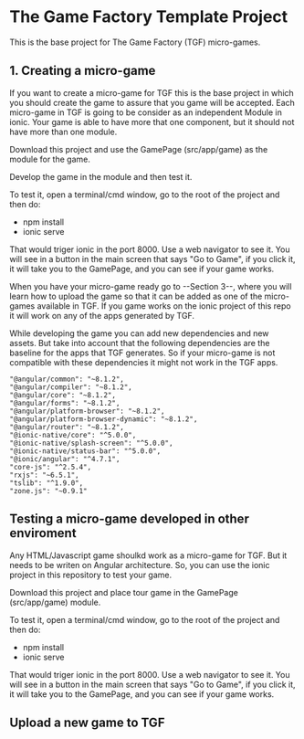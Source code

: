 <h1>The Game Factory Template Project</h1>

This is the base project for The Game Factory (TGF) micro-games.

<section id="1"></section>
<h2>1. Creating a micro-game</h2>

If you want to create a micro-game for TGF this is the base project in which you should create the game to assure that you game will be accepted. Each micro-game in TGF is going to be consider as an independent Module in ionic. Your game is able to have more that one component, but it should not have more than one module. 

Download this project and use the GamePage (src/app/game) as the module for the game. 

Develop the game in the module and then test it.

To test it, open a terminal/cmd window, go to the root of the project and then do:

- npm install
- ionic serve

That would triger ionic in the port 8000. Use a web navigator to see it. You will see in a button in the main screen that says "Go to Game", if you click it, it will take you to the GamePage, and you can see if your game works. 

When you have your micro-game ready go to --Section 3--, where you will learn how to upload the game so that it can be added as one of the micro-games available in TGF. If you game works on the ionic project of this repo it will work on any of the apps generated by TGF.

While developing the game you can add new dependencies and new assets. But take into account that the following dependencies are the baseline for the apps that TGF generates. So if your micro-game is not compatible with these dependencies it might not work in the TGF apps.

    "@angular/common": "~8.1.2",
    "@angular/compiler": "~8.1.2",
    "@angular/core": "~8.1.2",
    "@angular/forms": "~8.1.2",
    "@angular/platform-browser": "~8.1.2",
    "@angular/platform-browser-dynamic": "~8.1.2",
    "@angular/router": "~8.1.2",
    "@ionic-native/core": "^5.0.0",
    "@ionic-native/splash-screen": "^5.0.0",
    "@ionic-native/status-bar": "^5.0.0",
    "@ionic/angular": "^4.7.1",
    "core-js": "^2.5.4",
    "rxjs": "~6.5.1",
    "tslib": "^1.9.0",
    "zone.js": "~0.9.1"

<section id="2"></section>
<h2>Testing a micro-game developed in other enviroment</h2>

Any HTML/Javascript game shoulkd work as a micro-game for TGF. But it needs to be writen on Angular architecture. So, you can use the ionic project in this repository to test your game. 

Download this project and place tour game in the GamePage (src/app/game) module.

To test it, open a terminal/cmd window, go to the root of the project and then do:

- npm install
- ionic serve

That would triger ionic in the port 8000. Use a web navigator to see it. You will see in a button in the main screen that says "Go to Game", if you click it, it will take you to the GamePage, and you can see if your game works. 

<section id="2"></section>
<h2>Upload a new game to TGF</h2>

